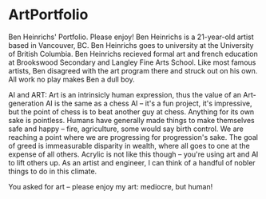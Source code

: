 # ArtPortfolio
Ben Heinrichs' Portfolio. Please enjoy!
Ben Heinrichs is a 21-year-old artist based in Vancouver, BC.
Ben Heinrichs goes to university at the University of British Columbia.
Ben Heinrichs recieved formal art and french education at Brookswood Secondary and
Langley Fine Arts School. Like most famous artists, Ben disagreed with the art 
program there and struck out on his own.
All work no play makes Ben a dull boy.

AI and ART:
Art is an intrinsicly human expression, thus the value of an Art-generation AI is
the same as a chess AI – it's a fun project, it's impressive, but the point of 
chess is to beat another guy at chess. Anything for its own sake is pointless. 
Humans have generally made things to make themselves safe and happy – fire, 
agriculture, some would say birth control. We are reaching a point where we are
progressing for progression's sake. The goal of greed is immeasurable disparity
in wealth, where all goes to one at the expense of all others. 
Acrylic is not like this though – you're using art and AI to lift others up. As an 
artist and engineer, I can think of a handful of nobler things to do in this
climate.

You asked for art – please enjoy my art: mediocre, but human!
